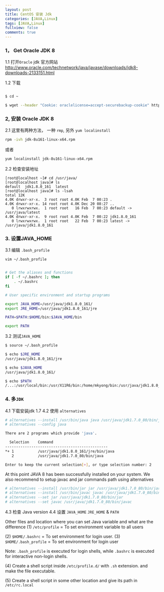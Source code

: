 ```yaml
---
layout: post
title: CentOS 安装 Jdk
categories: [JAVA,Linux]
tags: [JAVA,Linux]
fullview: false
comments: true
---
```


### 1， Get Oracle JDK 8

1.1 打开`Oracle` jdk 官方网站 http://www.oracle.com/technetwork/java/javase/downloads/jdk8-downloads-2133151.html

1.2 下载

```sh

$ cd ~

$ wget --header "Cookie: oraclelicense=accept-securebackup-cookie" http://download.oracle.com/otn-pub/java/jdk/8u161-b12/2f38c3b165be4555a1fa6e98c45e0808/jdk-8u161-linux-x64.rpm

```


### 2, 安装 Oracle JDK 8
2.1 这里有两种方法， 一种 `rmp`, 另外 `yum localinstall`

```sh
rpm -ivh jdk-8u161-linux-x64.rpm
```

或者
```sh
yum localinstall jdk-8u161-linux-x64.rpm
```

2.2 检查安装地址
```
[root@localhost ~]# cd /usr/java/
[root@localhost java]# ls
default  jdk1.8.0_161  latest
[root@localhost java]# ls -lsah
total 12K
4.0K drwxr-xr-x.  3 root root 4.0K Feb  7 00:23 .
4.0K drwxr-xr-x. 14 root root 4.0K Dec 20 08:27 ..
   0 lrwxrwxrwx.  1 root root   16 Feb  7 00:23 default -> /usr/java/latest
4.0K drwxr-xr-x.  9 root root 4.0K Feb  7 00:22 jdk1.8.0_161
   0 lrwxrwxrwx.  1 root root   22 Feb  7 00:23 latest -> /usr/java/jdk1.8.0_161
```

### 3. 设置JAVA_HOME

3.1 编辑 `.bash_profile`
```sh
vim ~/.bash_profile


# Get the aliases and functions
if [ -f ~/.bashrc ]; then
	. ~/.bashrc
fi

# User specific environment and startup programs

export JAVA_HOME=/usr/java/jdk1.8.0_161/
export JRE_HOME=/usr/java/jdk1.8.0_161/jre

PATH=$PATH:$HOME/bin:$JAVA_HOME/bin

export PATH

```

3.2 测试`JAVA_HOME`

```sh
$ source ~/.bash_profile

$ echo $JRE_HOME
/usr/java/jdk1.8.0_161/jre

$ echo $JAVA_HOME
/usr/java/jdk1.8.0_161/

$ echo $PATH
/...:/usr/local/bin:/usr/X11R6/bin:/home/mkyong/bin:/usr/java/jdk1.8.0_161//bin
```

### 4. 多`JDK`

4.1 下载安装jdk 1.7
4.2 使用 `alternatives`

```sh
# alternatives --install /usr/bin/java java /usr/java/jdk1.7.0_80/bin/java 2
# alternatives --config java

There are 2 programs which provide 'java'.

  Selection    Command
-----------------------------------------------
*+ 1           /usr/java/jdk1.8.0_161/jre/bin/java
   2           /usr/java/jdk1.7.0_80/bin/java

Enter to keep the current selection[+], or type selection number: 2

``` 


At this point JAVA 8 has been successfully installed on your system. We also recommend to setup javac and jar commands path using alternatives

```sh
# alternatives --install /usr/bin/jar jar /usr/java/jdk1.7.0_80/bin/jar 2
# alternatives --install /usr/bin/javac javac /usr/java/jdk1.7.0_80/bin/javac 2
# alternatives --set jar /usr/java/jdk1.7.0_80/bin/jar
# alternatives --set javac /usr/java/jdk1.7.0_80/bin/javac
```


4.3 检查 Java version
4.4 设置 `JAVA_HOME` `JRE_HOME` & `PATH`





Other files and location where you can set Java variable and what are the difference
(1) `/etc/profile` = To set environment variable to all users

(2) `$HOME/.bashrc` = To set environment for login user.
(3) `$HOME/.bash_profile` = To set environment for login user

Note: `.bash_profile` is executed for login shells, while `.bashrc` is executed for interactive non-login shells.

(4) Create a shell script inside `/etc/profile.d/` with `.sh` extension. and make the file executable.

(5) Create a shell script in some other location and give its path in `/etc/rc.local`